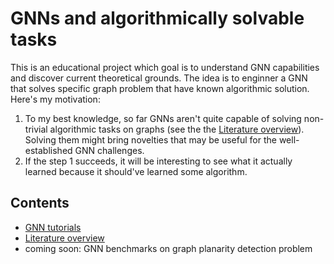 # GNNs and algorithmically solvable tasks

This is an educational project which goal is to understand GNN capabilities and discover current theoretical grounds. The idea is to enginner a GNN that solves specific graph problem that have known algorithmic solution. Here's my motivation:
1. To my best knowledge, so far GNNs aren't quite capable of solving non-trivial algorithmic tasks on graphs (see the the [Literature overview](GNN_and_algorithmically_solvable_tasks.md)). Solving them might bring novelties that may be useful for the well-established GNN challenges.
2. If the step 1 succeeds, it will be interesting to see what it actually learned because it should've learned some algorithm. 

## Contents

* [GNN tutorials](GNN_tutorials.md)
* [Literature overview](GNN_and_algorithmically_solvable_tasks.md)
* coming soon: GNN benchmarks on graph planarity detection problem

